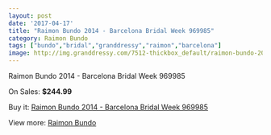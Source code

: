 ```yaml
---
layout: post
date: '2017-04-17'
title: "Raimon Bundo 2014 - Barcelona Bridal Week 969985"
category: Raimon Bundo
tags: ["bundo","bridal","granddressy","raimon","barcelona"]
image: http://img.granddressy.com/7512-thickbox_default/raimon-bundo-2014-barcelona-bridal-week-969985.jpg
---
```

Raimon Bundo 2014 - Barcelona Bridal Week 969985

On Sales: **$244.99**
<a href="https://www.granddressy.com/en/raimon-bundo/6759-raimon-bundo-2014-barcelona-bridal-week-969985.html"><amp-img layout="responsive" width="600" height="600" src="//img.granddressy.com/7512-thickbox_default/raimon-bundo-2014-barcelona-bridal-week-969985.jpg" alt="Raimon Bundo 2014 - Barcelona Bridal Week 969985 0" /></a>

Buy it: [Raimon Bundo 2014 - Barcelona Bridal Week 969985](https://www.granddressy.com/en/raimon-bundo/6759-raimon-bundo-2014-barcelona-bridal-week-969985.html "Raimon Bundo 2014 - Barcelona Bridal Week 969985")

View more: [Raimon Bundo](https://www.granddressy.com/en/248-raimon-bundo "Raimon Bundo")